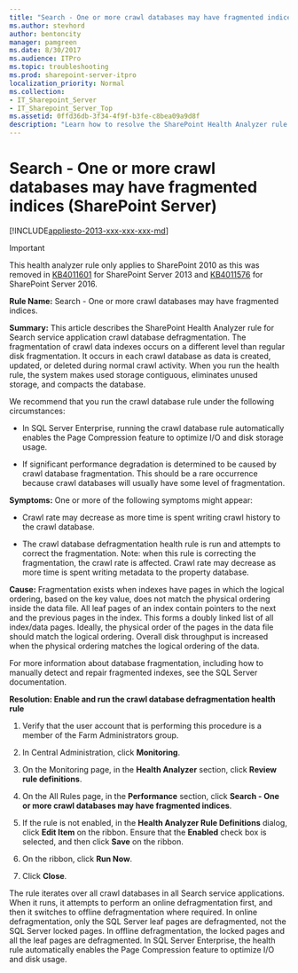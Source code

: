 ```yaml
---
title: "Search - One or more crawl databases may have fragmented indices (SharePoint Server)"
ms.author: stevhord
author: bentoncity
manager: pamgreen
ms.date: 8/30/2017
ms.audience: ITPro
ms.topic: troubleshooting
ms.prod: sharepoint-server-itpro
localization_priority: Normal
ms.collection:
- IT_Sharepoint_Server
- IT_Sharepoint_Server_Top
ms.assetid: 0ffd36db-3f34-4f9f-b3fe-c8bea09a9d8f
description: "Learn how to resolve the SharePoint Health Analyzer rule: Search - One or more crawl databases may have fragmented indices, for SharePoint Server."
---
```


# Search - One or more crawl databases may have fragmented indices (SharePoint Server)

[!INCLUDE[appliesto-2013-xxx-xxx-xxx-md](../includes/appliesto-2013-xxx-xxx-xxx-md.md)]
  
>[!IMPORTANT]
>This health analyzer rule only applies to SharePoint 2010 as this was removed in [KB4011601](https://support.microsoft.com/help/4011601) for SharePoint Server 2013 and [KB4011576](https://support.microsoft.com/help/4011576) for SharePoint Server 2016.

 **Rule Name:** Search - One or more crawl databases may have fragmented indices. 
  
 **Summary:** This article describes the SharePoint Health Analyzer rule for Search service application crawl database defragmentation. The fragmentation of crawl data indexes occurs on a different level than regular disk fragmentation. It occurs in each crawl database as data is created, updated, or deleted during normal crawl activity. When you run the health rule, the system makes used storage contiguous, eliminates unused storage, and compacts the database. 
  
We recommend that you run the crawl database rule under the following circumstances:
  
- In SQL Server Enterprise, running the crawl database rule automatically enables the Page Compression feature to optimize I/O and disk storage usage.
    
- If significant performance degradation is determined to be caused by crawl database fragmentation. This should be a rare occurrence because crawl databases will usually have some level of fragmentation.
    
**Symptoms:** One or more of the following symptoms might appear: 
  
- Crawl rate may decrease as more time is spent writing crawl history to the crawl database.
    
- The crawl database defragmentation health rule is run and attempts to correct the fragmentation. Note: when this rule is correcting the fragmentation, the crawl rate is affected. Crawl rate may decrease as more time is spent writing metadata to the property database.
    
**Cause:** Fragmentation exists when indexes have pages in which the logical ordering, based on the key value, does not match the physical ordering inside the data file. All leaf pages of an index contain pointers to the next and the previous pages in the index. This forms a doubly linked list of all index/data pages. Ideally, the physical order of the pages in the data file should match the logical ordering. Overall disk throughput is increased when the physical ordering matches the logical ordering of the data. 
  
For more information about database fragmentation, including how to manually detect and repair fragmented indexes, see the SQL Server documentation.
  
 **Resolution: Enable and run the crawl database defragmentation health rule**
  
1. Verify that the user account that is performing this procedure is a member of the Farm Administrators group.
    
2. In Central Administration, click **Monitoring**.
    
3. On the Monitoring page, in the **Health Analyzer** section, click **Review rule definitions**.
    
4. On the All Rules page, in the **Performance** section, click **Search - One or more crawl databases may have fragmented indices**.
    
5. If the rule is not enabled, in the **Health Analyzer Rule Definitions** dialog, click **Edit Item** on the ribbon. Ensure that the **Enabled** check box is selected, and then click **Save** on the ribbon. 
    
6. On the ribbon, click **Run Now**. 
    
7. Click **Close**.
    
The rule iterates over all crawl databases in all Search service applications. When it runs, it attempts to perform an online defragmentation first, and then it switches to offline defragmentation where required. In online defragmentation, only the SQL Server leaf pages are defragmented, not the SQL Server locked pages. In offline defragmentation, the locked pages and all the leaf pages are defragmented. In SQL Server Enterprise, the health rule automatically enables the Page Compression feature to optimize I/O and disk usage.
  

